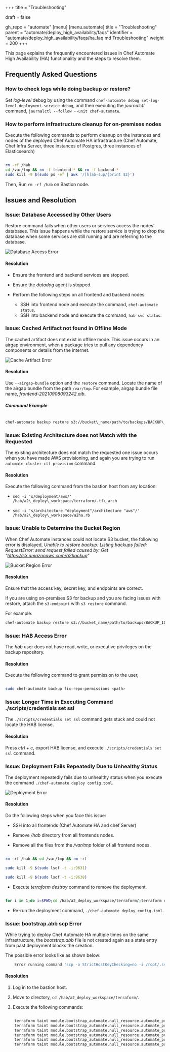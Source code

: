 +++
title = "Troubleshooting"

draft = false

gh_repo = "automate"
[menu]
  [menu.automate]
    title = "Troubleshooting"
    parent = "automate/deploy_high_availability/faqs"
    identifier = "automate/deploy_high_availability/faqs/ha_faq.md Troubleshooting"
    weight = 200
+++

This page explains the frequently encountered issues in Chef Automate High Availability (HA) functionality and the steps to resolve them.

## Frequently Asked Questions

### How to check logs while doing backup or restore?

Set *log-level* debug by using the command `chef-automate debug set-log-level deployment-service debug`, and then executing the *journalctl* command, `journalctl --follow --unit chef-automate`.

### How to perform infrastructure cleanup for on-premises nodes

Execute the following commands to perform cleanup on the instances and nodes of the deployed Chef Automate HA infrastructure (Chef Automate, Chef Infra Server, three instances of Postgres, three instances of Elasticsearch)

```bash

rm -rf /hab
cd /var/tmp && rm -f frontend-* && rm -f backend-*
sudo kill -9 $(sudo ps -ef | awk '/[h]ab-sup/{print $2}')

```

Then, Run `rm -rf /hab` on Bastion node.

## Issues and Resolution

### Issue: Database Accessed by Other Users

Restore command fails when other users or services access the nodes' databases. This issue happens while the restore service is trying to drop the database when some services are still running and are referring to the database.

![Database Access Error](/images/automate/ha_faq_access.png)

#### Resolution

- Ensure the frontend and backend services are stopped.

- Ensure the *datadog* agent is stopped.

- Perform the following steps on all frontend and backend nodes:

  - SSH into frontend node and execute the command, `chef-automate status`.
  - SSH into backend node and execute the command, `hab svc status`.

### Issue: Cached Artifact not found in Offline Mode

The cached artifact does not exist in offline mode. This issue occurs in an airgap environment, when a package tries to pull any dependency components or details from the internet.

![Cache Artifact Error](/images/automate/ha_faq_cache.png)

#### Resolution

Use `--airgap-bundle` option and the `restore` command. Locate the name of the airgap bundle from the path `/var/tmp`. For example, airgap bundle file name, *frontend-20210908093242.aib*.

##### Command Example

```bash

chef-automate backup restore s3://bucket\_name/path/to/backups/BACKUP\_ID --patch-config </path/to/patch.toml> --skip-preflight --s3-access-key "Access\_Key" --s3-secret-key "Secret\_Key" --airgap-bundle /var/tmp/<airgap-bundle>

```

### Issue: Existing Architecture does not Match with the Requested

The existing architecture does not match the requested one issue occurs when you have made AWS provisioning, and again you are trying to run `automate-cluster-ctl provision` command.

#### Resolution

Execute the following command from the bastion host from any location:

- `sed -i 's/deployment/aws/' /hab/a2\_deploy\_workspace/terraform/.tf\_arch`

- `sed -i 's/architecture "deployment"/architecture "aws"/' /hab/a2\_deploy\_workspace/a2ha.rb`

### Issue: Unable to Determine the Bucket Region

When Chef Automate instances could not locate S3 bucket, the following error is displayed, *Unable to restore backup: Listing backups failed: RequestError: send request failed caused by: Get "https://s3.amazonaws.com/a2backup"*

![Bucket Region Error](/images/automate/ha_faq_bucket_region.png)

#### Resolution

Ensure that the access key, secret key, and endpoints are correct.

If you are using on-premises S3 for backup and you are facing issues with restore, attach the `s3-endpoint` with `s3 restore` command.

For example:

```bash
chef-automate backup restore s3://bucket_name/path/to/backups/BACKUP_ID --skip-preflight --s3-access-key "Access_Key" --s3-secret-key "Secret_Key" --s3-endpoint "<URL>"
```

### Issue: HAB Access Error

The *hab* user does not have read, write, or executive privileges on the backup repository.

#### Resolution

Execute the following command to grant permission to the user,

```bash

sudo chef-automate backup fix-repo-permissions <path>

```

### Issue: Longer Time in Executing Command ./scripts/credentials set ssl

The `./scripts/credentials set ssl` command gets stuck and could not locate the HAB license.

#### Resolution

Press *ctrl + c*, export HAB license, and execute `./scripts/credentials set ssl` command.

### Issue: Deployment Fails Repeatedly Due to Unhealthy Status

The deployment repeatedly fails due to unhealthy status when you execute the command `./chef-automate deploy config.toml`.

![Deployment Error](/images/automate/ha_faq_deployfail.png)

#### Resolution

Do the following steps when you face this issue:

- SSH into all frontends (Chef Automate HA and chef Server)

- Remove */hab* directory from all frontends nodes.

- Remove all the files from the */var/tmp* folder of all frontend nodes.

```bash

rm –rf /hab && cd /var/tmp && rm –rf

sudo kill -9 $(sudo lsof -t -i:9631)

sudo kill -9 $(sudo lsof -t -i:9638)

```

- Execute *terraform destroy* command to remove the deployment.

```bash

for i in 1;do i=$PWD;cd /hab/a2_deploy_workspace/terraform/;terraform destroy;cd $i;done

```

- Re-run the deployment command, `./chef-automate deploy config.toml`.

### Issue: bootstrap.abb scp Error

While trying to deploy Chef Automate HA multiple times on the same infrastructure, the *bootstrap.abb* file is not created again as a state entry from past deployment blocks the creation.

The possible error looks like as shown below:

```bash
    Error running command 'scp -o StrictHostKeyChecking=no -i /root/.ssh/a2ha-hub cloud-user@<ip>5:/var/tmp/bootstrap.abb bootstrap8e143d7d.abb': exit status 1. Output: scp: /var/tmp/bootstrap.abb: No such file or directory
```

#### Resolution

1. Log in to the bastion host.

1. Move to directory, `cd /hab/a2_deploy_workspace/terraform/`.

1. Execute the following commands:

```bash

	terraform taint module.bootstrap_automate.null_resource.automate_pre[0]
	terraform taint module.bootstrap_automate.null_resource.automate_pre[1]
	terraform taint module.bootstrap_automate.null_resource.automate_pre[2]
	terraform taint module.bootstrap_automate.null_resource.automate_post[0]
	terraform taint module.bootstrap_automate.null_resource.automate_post[1]
	terraform taint module.bootstrap_automate.null_resource.automate_post[2]

```

